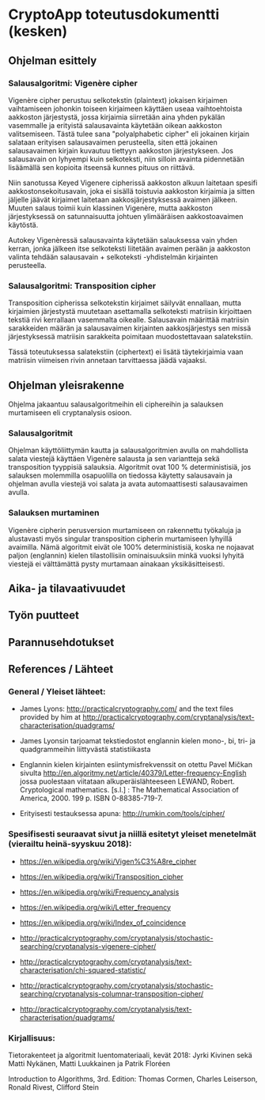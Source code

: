 # CryptoApp toteutusdokumentti (kesken)

## Ohjelman esittely

### Salausalgoritmi: Vigenère cipher

Vigenère cipher perustuu selkotekstin (plaintext) jokaisen kirjaimen vaihtamiseen johonkin toiseen kirjaimeen käyttäen useaa vaihtoehtoista aakkoston järjestystä, jossa kirjaimia siirretään aina yhden pykälän vasemmalle ja erityistä salausavainta käytetään oikean aakkoston valitsemiseen. Tästä tulee sana "polyalphabetic cipher" eli jokainen kirjain salataan erityisen salausavaimen perusteella, siten että jokainen salausavaimen kirjain kuvautuu tiettyyn aakkoston järjestykseen. Jos salausavain on lyhyempi kuin selkoteksti, niin silloin avainta pidennetään lisäämällä sen kopioita itseensä kunnes pituus on riittävä.

Niin sanotussa Keyed Vigenere cipherissä aakkoston alkuun laitetaan spesifi aakkostonsekoitusavain, joka ei sisällä toistuvia aakkoston kirjaimia ja sitten jäljelle jäävät kirjaimet laitetaan aakkosjärjestyksessä avaimen jälkeen. Muuten salaus toimii kuin klassinen Vigenère, mutta aakkoston järjestyksessä on satunnaisuutta johtuen ylimääräisen aakkostoavaimen käytöstä.

Autokey Vigenèressä salausavainta käytetään salauksessa vain yhden kerran, jonka jälkeen itse selkoteksti liitetään avaimen perään ja aakkoston valinta tehdään salausavain + selkoteksti -yhdistelmän kirjainten perusteella.

### Salausalgoritmi: Transposition cipher

Transposition cipherissa selkotekstin kirjaimet säilyvät ennallaan, mutta kirjaimien järjestystä muutetaan asettamalla selkoteksti matriisin kirjoittaen tekstiä rivi kerrallaan vasemmalta oikealle. Salausavain määrittää matriisin sarakkeiden määrän ja salausavaimen kirjainten aakkosjärjestys sen missä järjestyksessä matriisin sarakkeita poimitaan muodostettavaan salatekstiin.

Tässä toteutuksessa salatekstiin (ciphertext) ei lisätä täytekirjaimia vaan matriisin viimeisen rivin annetaan tarvittaessa jäädä vajaaksi. 

## Ohjelman yleisrakenne

Ohjelma jakaantuu salausalgoritmeihin eli ciphereihin ja salauksen murtamiseen eli cryptanalysis osioon.

### Salausalgoritmit

Ohjelman käyttöliittymän kautta ja salausalgoritmien avulla on mahdollista salata viestejä käyttäen Vigenère salausta ja sen variantteja sekä transposition tyyppisiä salauksia. Algoritmit ovat 100 % deterministisiä, jos salauksen molemmilla osapuolilla on tiedossa käytetty salausavain ja ohjelman avulla viestejä voi salata ja avata automaattisesti salausavaimen avulla.

### Salauksen murtaminen

Vigenère cipherin perusversion murtamiseen on rakennettu työkaluja ja alustavasti myös singular transposition cipherin murtamiseen lyhyillä avaimilla. Nämä algoritmit eivät ole 100% deterministisiä, koska ne nojaavat paljon (englannin) kielen tilastollisiin ominaisuuksiin minkä vuoksi lyhyitä viestejä ei välttämättä pysty murtamaan ainakaan yksikäsitteisesti.

## Aika- ja tilavaativuudet


## Työn puutteet


## Parannusehdotukset


## References / Lähteet

### General / Yleiset lähteet:

* James Lyons: http://practicalcryptography.com/ and the text files provided by him at http://practicalcryptography.com/cryptanalysis/text-characterisation/quadgrams/

* James Lyonsin tarjoamat tekstiedostot englannin kielen mono-, bi, tri- ja quadgrammeihin liittyvästä statistiikasta

* Englannin kielen kirjainten esiintymisfrekvenssit on otettu Pavel Mičkan sivulta http://en.algoritmy.net/article/40379/Letter-frequency-English jossa puolestaan viitataan alkuperäislähteeseen LEWAND, Robert. Cryptological mathematics. [s.l.] : The Mathematical Association of America, 2000. 199 p. ISBN 0-88385-719-7.

* Erityisesti testauksessa apuna: http://rumkin.com/tools/cipher/

### Spesifisesti seuraavat sivut ja niillä esitetyt yleiset menetelmät (vierailtu heinä-syyskuu 2018):

* https://en.wikipedia.org/wiki/Vigen%C3%A8re_cipher

* https://en.wikipedia.org/wiki/Transposition_cipher

* https://en.wikipedia.org/wiki/Frequency_analysis

* https://en.wikipedia.org/wiki/Letter_frequency

* https://en.wikipedia.org/wiki/Index_of_coincidence

* http://practicalcryptography.com/cryptanalysis/stochastic-searching/cryptanalysis-vigenere-cipher/

* http://practicalcryptography.com/cryptanalysis/text-characterisation/chi-squared-statistic/

* http://practicalcryptography.com/cryptanalysis/stochastic-searching/cryptanalysis-columnar-transposition-cipher/

* http://practicalcryptography.com/cryptanalysis/text-characterisation/quadgrams/

### Kirjallisuus:

Tietorakenteet ja algoritmit luentomateriaali, kevät 2018: Jyrki Kivinen sekä Matti Nykänen, Matti Luukkainen ja Patrik Floréen

Introduction to Algorithms, 3rd. Edition: Thomas Cormen, Charles Leiserson, Ronald Rivest, Clifford Stein 

